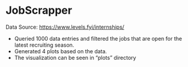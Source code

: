 # JobScrapper

Data Source: https://www.levels.fyi/internships/

- Queried 1000 data entries and filtered the jobs that are open for the latest recruiting season.
- Generated 4 plots based on the data.
- The visualization can be seen in “plots” directory

